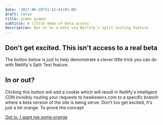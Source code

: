 ```yaml
---
date: '2017-06-29T11:52:41+01:00'
draft: false
title: gimme gimme!
subtitle: A little demo of beta access
description: Opt-in to a beta via Netlify's split testing feature
---
```



## Don't get excited. This isn't access to a real beta

The button below is just to help demonstrate a clever little trick you can do with Netlify's Split Test feature.


## In or out?

Clicking this button will add a cookie which will result in Netlify's intelligent CDN invisibly routing your requests to hawksworx.com to a specific branch where a beta version of the site is being serve. Don't too get excited, it's just a bit orange. To prove the concept

<a href="#" id="btn-opt-out" class="btn">Opt in. I want me some orange</a>

